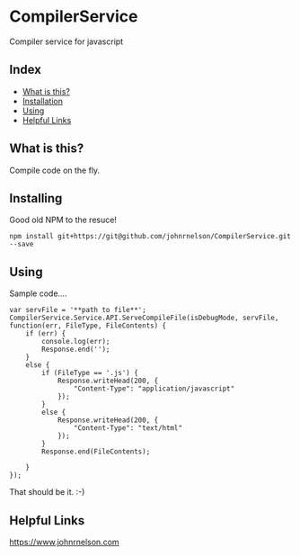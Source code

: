 # CompilerService
Compiler service for javascript
 

## Index
- [What is this?](#what-is-this)
- [Installation](#installing)
- [Using](#using)
- [Helpful Links](#helpful-links)


## What is this?
Compile code on the fly.



 
## Installing
Good old NPM to the resuce! 

    npm install git+https://git@github.com/johnrnelson/CompilerService.git --save
 
 
 
## Using
Sample code....

    var servFile = '**path to file**';
    CompilerService.Service.API.ServeCompileFile(isDebugMode, servFile, function(err, FileType, FileContents) {
        if (err) {
            console.log(err);
            Response.end('');
        }
        else {
            if (FileType == '.js') {
                Response.writeHead(200, {
                    "Content-Type": "application/javascript"
                });
            }
            else {
                Response.writeHead(200, {
                    "Content-Type": "text/html"
                });
            }
            Response.end(FileContents);
    
        }
    });
    
That should be it.  :-)



## Helpful Links
https://www.johnrnelson.com

